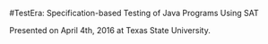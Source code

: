 #TestEra: Specification-based Testing of Java Programs Using SAT

Presented on April 4th, 2016 at Texas State University.
